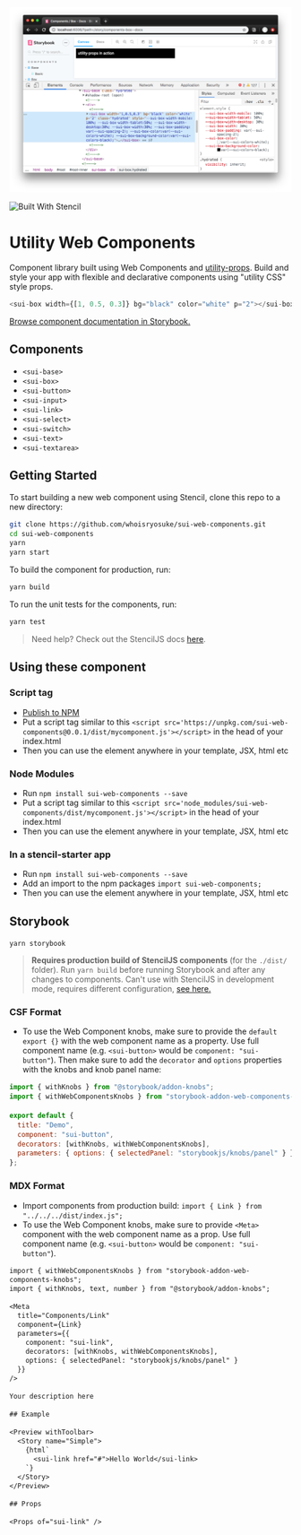 ![Screenshot of Utility Web Components in action with the <sui-box> component](./screenshot.png)

![Built With Stencil](https://img.shields.io/badge/-Built%20With%20Stencil-16161d.svg?logo=data%3Aimage%2Fsvg%2Bxml%3Bbase64%2CPD94bWwgdmVyc2lvbj0iMS4wIiBlbmNvZGluZz0idXRmLTgiPz4KPCEtLSBHZW5lcmF0b3I6IEFkb2JlIElsbHVzdHJhdG9yIDE5LjIuMSwgU1ZHIEV4cG9ydCBQbHVnLUluIC4gU1ZHIFZlcnNpb246IDYuMDAgQnVpbGQgMCkgIC0tPgo8c3ZnIHZlcnNpb249IjEuMSIgaWQ9IkxheWVyXzEiIHhtbG5zPSJodHRwOi8vd3d3LnczLm9yZy8yMDAwL3N2ZyIgeG1sbnM6eGxpbms9Imh0dHA6Ly93d3cudzMub3JnLzE5OTkveGxpbmsiIHg9IjBweCIgeT0iMHB4IgoJIHZpZXdCb3g9IjAgMCA1MTIgNTEyIiBzdHlsZT0iZW5hYmxlLWJhY2tncm91bmQ6bmV3IDAgMCA1MTIgNTEyOyIgeG1sOnNwYWNlPSJwcmVzZXJ2ZSI%2BCjxzdHlsZSB0eXBlPSJ0ZXh0L2NzcyI%2BCgkuc3Qwe2ZpbGw6I0ZGRkZGRjt9Cjwvc3R5bGU%2BCjxwYXRoIGNsYXNzPSJzdDAiIGQ9Ik00MjQuNywzNzMuOWMwLDM3LjYtNTUuMSw2OC42LTkyLjcsNjguNkgxODAuNGMtMzcuOSwwLTkyLjctMzAuNy05Mi43LTY4LjZ2LTMuNmgzMzYuOVYzNzMuOXoiLz4KPHBhdGggY2xhc3M9InN0MCIgZD0iTTQyNC43LDI5Mi4xSDE4MC40Yy0zNy42LDAtOTIuNy0zMS05Mi43LTY4LjZ2LTMuNkgzMzJjMzcuNiwwLDkyLjcsMzEsOTIuNyw2OC42VjI5Mi4xeiIvPgo8cGF0aCBjbGFzcz0ic3QwIiBkPSJNNDI0LjcsMTQxLjdIODcuN3YtMy42YzAtMzcuNiw1NC44LTY4LjYsOTIuNy02OC42SDMzMmMzNy45LDAsOTIuNywzMC43LDkyLjcsNjguNlYxNDEuN3oiLz4KPC9zdmc%2BCg%3D%3D&colorA=16161d&style=flat-square)

# Utility Web Components

Component library built using Web Components and [utility-props](https://www.npmjs.com/package/utility-props). Build and style your app with flexible and declarative components using "utility CSS" style props.

```js
<sui-box width={[1, 0.5, 0.3]} bg="black" color="white" p="2"></sui-box>
```

[Browse component documentation in Storybook.](http://sui-web-components.netlify.com/)

## Components

- `<sui-base>`
- `<sui-box>`
- `<sui-button>`
- `<sui-input>`
- `<sui-link>`
- `<sui-select>`
- `<sui-switch>`
- `<sui-text>`
- `<sui-textarea>`

## Getting Started

To start building a new web component using Stencil, clone this repo to a new directory:

```bash
git clone https://github.com/whoisryosuke/sui-web-components.git
cd sui-web-components
yarn
yarn start
```

To build the component for production, run:

```bash
yarn build
```

To run the unit tests for the components, run:

```bash
yarn test
```

> Need help? Check out the StencilJS docs [here](https://stenciljs.com/docs/my-first-component).

## Using these component

### Script tag

- [Publish to NPM](https://docs.npmjs.com/getting-started/publishing-npm-packages)
- Put a script tag similar to this `<script src='https://unpkg.com/sui-web-components@0.0.1/dist/mycomponent.js'></script>` in the head of your index.html
- Then you can use the element anywhere in your template, JSX, html etc

### Node Modules

- Run `npm install sui-web-components --save`
- Put a script tag similar to this `<script src='node_modules/sui-web-components/dist/mycomponent.js'></script>` in the head of your index.html
- Then you can use the element anywhere in your template, JSX, html etc

### In a stencil-starter app

- Run `npm install sui-web-components --save`
- Add an import to the npm packages `import sui-web-components;`
- Then you can use the element anywhere in your template, JSX, html etc

## Storybook

`yarn storybook`

> **Requires production build of StencilJS components** (for the `./dist/` folder). Run `yarn build` before running Storybook and after any changes to components. Can't use with StencilJS in development mode, requires different configuration, [see here.](https://whoisryosuke.com/blog/2019/using-stencil-with-storybook/)

### CSF Format

- To use the Web Component knobs, make sure to provide the `default export {}` with the web component name as a property. Use full component name (e.g. `<sui-button>` would be `component: "sui-button"`). Then make sure to add the `decorator` and `options` properties with the knobs and knob panel name:

```js
import { withKnobs } from "@storybook/addon-knobs";
import { withWebComponentsKnobs } from "storybook-addon-web-components-knobs";

export default {
  title: "Demo",
  component: "sui-button",
  decorators: [withKnobs, withWebComponentsKnobs],
  parameters: { options: { selectedPanel: "storybookjs/knobs/panel" } }
};
```

### MDX Format

- Import components from production build: `import { Link } from "../../../dist/index.js";`
- To use the Web Component knobs, make sure to provide `<Meta>` component with the web component name as a prop. Use full component name (e.g. `<sui-button>` would be `component: "sui-button"`).

```mdx
import { withWebComponentsKnobs } from "storybook-addon-web-components-knobs";
import { withKnobs, text, number } from "@storybook/addon-knobs";

<Meta
  title="Components/Link"
  component={Link}
  parameters={{
    component: "sui-link",
    decorators: [withKnobs, withWebComponentsKnobs],
    options: { selectedPanel: "storybookjs/knobs/panel" }
  }}
/>

Your description here

## Example

<Preview withToolbar>
  <Story name="Simple">
    {html`
      <sui-link href="#">Hello World</sui-link>
    `}
  </Story>
</Preview>

## Props

<Props of="sui-link" />
```
